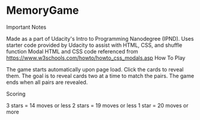 # MemoryGame
Important Notes

Made as a part of Udacity's Intro to Programming Nanodegree (IPND).
Uses starter code provided by Udacity to assist with HTML, CSS, and shuffle function
Modal HTML and CSS code referenced from https://www.w3schools.com/howto/howto_css_modals.asp
How To Play

The game starts automatically upon page load. Click the cards to reveal them. The goal is to reveal cards two at a time to match the pairs. The game ends when all pairs are revealed.

Scoring

3 stars = 14 moves or less
2 stars = 19 moves or less
1 star = 20 moves or more
